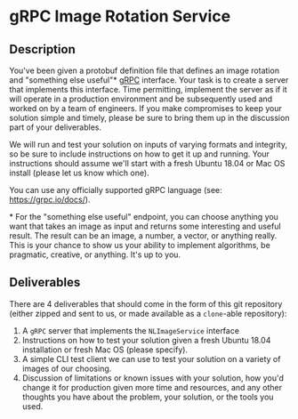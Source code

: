 gRPC Image Rotation Service
===========================

Description
-----------

You've been given a protobuf definition file that defines an image rotation and "something else useful"* [gRPC](https://grpc.io/) interface.  Your task is to create a server that implements this interface.  Time permitting, implement the server as if it will operate in a production environment and be subsequently used and worked on by a team of engineers.  If you make compromises to keep your solution simple and timely, please be sure to bring them up in the discussion part of your deliverables.

We will run and test your solution on inputs of varying formats and integrity, so be sure to include instructions on how to get it up and running. Your instructions should assume we'll start with a fresh Ubuntu 18.04 or Mac OS install (please let us know which one).

You can use any officially supported gRPC language (see: https://grpc.io/docs/).

\* For the "something else useful" endpoint, you can choose anything you want that takes an image as input and returns some interesting and useful result.  The result can be an image, a number, a vector, or anything really.  This is your chance to show us your ability to implement algorithms, be pragmatic, creative, or anything.  It's up to you.

Deliverables
------------

There are 4 deliverables that should come in the form of this git repository (either zipped and sent to us, or made available as a `clone`-able repository):

1. A `gRPC` server that implements the `NLImageService` interface
2. Instructions on how to test your solution given a fresh Ubuntu 18.04 installation or fresh Mac OS (please specify).
3. A simple CLI test client we can use to test your solution on a variety of images of our choosing.
4. Discussion of limitations or known issues with your solution, how you'd change it for production given more time and resources, and any other thoughts you have about the problem, your solution, or the tools you used.



